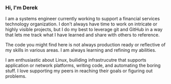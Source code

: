 ### Hi, I'm Derek
I am a systems engineer currently working to support a financial services technology organization. I don't always have time to work on intricate or highly visible projects, but I do my best to leverage git and GitHub in a way that lets me track what I have learned and share with others to reference.

The code you might find here is not always production ready or reflective of my skills in various areas. I am always learning and refining my abilities.

I am enthusiastic about Linux, builiding infrastrucutre that supports application or network platforms, writing code, and automating the boring stuff. I love supporting my peers in reaching their goals or figuring out problems. 

<!--
**derekfulmer/derekfulmer** is a ✨ _special_ ✨ repository because its `README.md` (this file) appears on your GitHub profile.

Here are some ideas to get you started:

- 🔭 I’m currently working on ...
- 🌱 I’m currently learning ...
- 👯 I’m looking to collaborate on ...
- 🤔 I’m looking for help with ...
- 💬 Ask me about ...
- 📫 How to reach me: ...
- 😄 Pronouns: ...
- ⚡ Fun fact: ...
-->
